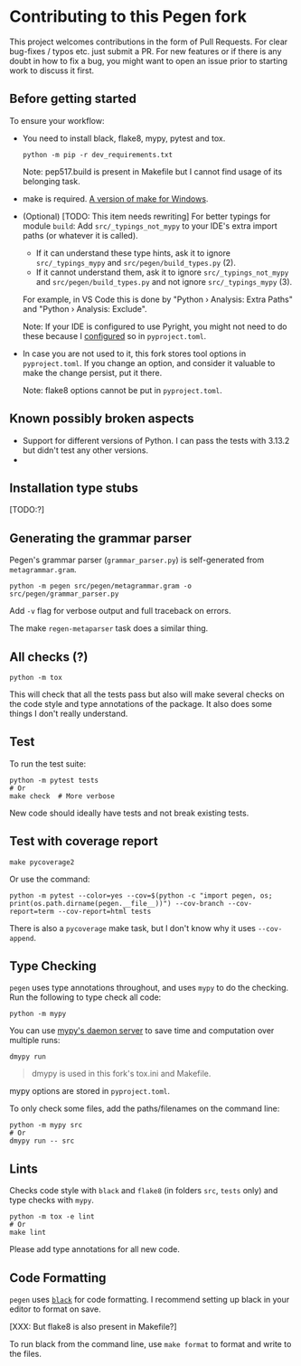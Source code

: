 # Contributing to this Pegen fork

This project welcomes contributions in the form of Pull Requests.
For clear bug-fixes / typos etc. just submit a PR.
For new features or if there is any doubt in how to fix a bug, you might want
to open an issue prior to starting work to discuss it first.

## Before getting started

To ensure your workflow:

- You need to install black, flake8, mypy, pytest and tox.

  ```
  python -m pip -r dev_requirements.txt
  ```

  Note: pep517.build is present in Makefile but I cannot find usage of its belonging task.
- make is required. [A version of make for Windows](https://github.com/mbuilov/gnumake-windows).
- (Optional) [TODO: This item needs rewriting] For better typings for module `build`:
  Add `src/_typings_not_mypy` to your IDE's extra import paths (or whatever it is called).
  - If it can understand these type hints, ask it to ignore `src/_typings_mypy` and `src/pegen/build_types.py` (2).
  - If it cannot understand them, ask it to ignore `src/_typings_not_mypy` and `src/pegen/build_types.py` and not ignore `src/_typings_mypy` (3).

  For example, in VS Code this is done by "Python › Analysis: Extra Paths" and "Python › Analysis: Exclude".

  Note: If your IDE is configured to use Pyright, you might not need to do these
  because I [configured](https://github.com/microsoft/pyright/blob/main/docs/configuration.md) so
  in `pyproject.toml`.
- In case you are not used to it, this fork stores tool options in `pyproject.toml`.
  If you change an option, and consider it valuable to make the change persist,
  put it there.

  Note: flake8 options cannot be put in `pyproject.toml`.

## Known possibly broken aspects
- Support for different versions of Python. I can pass the tests with 3.13.2 but didn't
  test any other versions.
- 

## Installation type stubs
[TODO:?]

## Generating the grammar parser
Pegen's grammar parser (`grammar_parser.py`) is self-generated from `metagrammar.gram`.

```
python -m pegen src/pegen/metagrammar.gram -o src/pegen/grammar_parser.py
```

Add `-v` flag for verbose output and full traceback on errors.

The make `regen-metaparser` task does a similar thing.

## All checks (?)

```
python -m tox
```

This will check that all the tests pass but also will make several checks on the code style
and type annotations of the package. It also does some things I don't really understand.

## Test

To run the test suite:

```
python -m pytest tests
# Or
make check  # More verbose
```

New code should ideally have tests and not break existing tests.

## Test with coverage report

```
make pycoverage2
```

Or use the command:

```
python -m pytest --color=yes --cov=$(python -c "import pegen, os; print(os.path.dirname(pegen.__file__))") --cov-branch --cov-report=term --cov-report=html tests
```

There is also a `pycoverage` make task, but I don't know why it uses `--cov-append`.

## Type Checking

`pegen` uses type annotations throughout, and uses `mypy` to do the checking.
Run the following to type check all code:

```
python -m mypy
```

You can use [mypy's daemon server](https://mypy.readthedocs.io/en/stable/mypy_daemon.html) to
save time and computation over multiple runs:

```
dmypy run
```

> dmypy is used in this fork's tox.ini and Makefile.

mypy options are stored in `pyproject.toml`.

To only check some files, add the paths/filenames on the command line:
```
python -m mypy src
# Or
dmypy run -- src
```

## Lints

Checks code style with `black` and `flake8` (in folders `src`, `tests` only)
and type checks with `mypy`.

```
python -m tox -e lint
# Or
make lint
```

Please add type annotations for all new code.

## Code Formatting

`pegen` uses [`black`](https://github.com/psf/black) for code formatting.
I recommend setting up black in your editor to format on save.

[XXX: But flake8 is also present in Makefile?]

To run black from the command line, use `make format` to format and write to the files.

